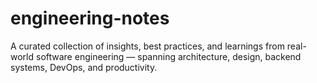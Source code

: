 # engineering-notes
A curated collection of insights, best practices, and learnings from real-world software engineering — spanning architecture, design, backend systems, DevOps, and productivity.
